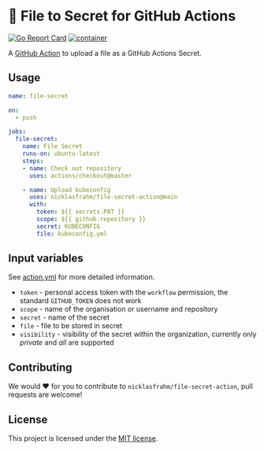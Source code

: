 # 🔑 File to Secret for GitHub Actions

[![Go Report Card](https://goreportcard.com/badge/github.com/nicklasfrahm/file-secret-action)](https://goreportcard.com/report/github.com/nicklasfrahm/file-secret-action)
[![container](https://github.com/nicklasfrahm/file-secret-action/actions/workflows/container.yml/badge.svg?branch=main)](https://github.com/nicklasfrahm/file-secret-action/actions/workflows/container.yml)

A [GitHub Action](https://github.com/features/actions) to upload a file as a GitHub Actions Secret.

## Usage

```yaml
name: file-secret

on:
  - push

jobs:
  file-secret:
    name: File Secret
    runs-on: ubuntu-latest
    steps:
    - name: Check out repository
      uses: actions/checkout@master

    - name: Upload kubeconfig
      uses: nicklasfrahm/file-secret-action@main
      with:
        token: ${{ secrets.PAT }}
        scope: ${{ github.repository }}
        secret: KUBECONFIG
        file: kubeconfig.yml
```

## Input variables

See [action.yml](./action.yml) for more detailed information.

* `token` - personal access token with the `workflow` permission, the standard `GITHUB_TOKEN` does not work
* `scope` - name of the organisation or username and repository
* `secret` - name of the secret
* `file` - file to be stored in secret
* `visibility` - visibility of the secret within the organization, currently only _private_ and _all_ are supported

## Contributing

We would ❤️ for you to contribute to `nicklasfrahm/file-secret-action`, pull requests are welcome!

## License

This project is licensed under the [MIT license](./LICENSE.md).
